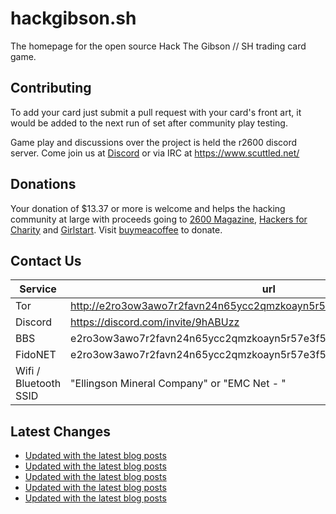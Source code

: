 # hackgibson.sh
The homepage for the open source Hack The Gibson // SH trading card game.


## Contributing

To add your card just submit a pull request with your card's front art, it would be added to the next run of set after community play testing.

Game play and discussions over the project is held the r2600 discord server. Come join us at [Discord](https://discord.com/invite/9hABUzz) or via IRC at https://www.scuttled.net/


## Donations

Your donation of $13.37 or more is welcome and helps the hacking community at large with proceeds going to [2600 Magazine](https://2600.com/), [Hackers for Charity](https://hackersforcharity.org) and [Girlstart](https://girlstart.org).  Visit [buymeacoffee](https://www.buymeacoffee.com/hackgibson.sh) to donate.


## Contact Us

Service | url
-|-
Tor | http://e2ro3ow3awo7r2favn24n65ycc2qmzkoayn5r57e3f56nvjwdcgg32ad.onion
Discord | https://discord.com/invite/9hABUzz
BBS | e2ro3ow3awo7r2favn24n65ycc2qmzkoayn5r57e3f56nvjwdcgg32ad.onion:23
FidoNET | e2ro3ow3awo7r2favn24n65ycc2qmzkoayn5r57e3f56nvjwdcgg32ad.onion:24554
Wifi / Bluetooth SSID | "Ellingson Mineral Company" or "EMC Net - <fidonet address>"

## Latest Changes
<!-- BLOG-POST-LIST:START -->
- [Updated with the latest blog posts](https://github.com/DFW2600/hackgibson.sh/commit/1b8376ca9d8f673fc99a3252372c316e1380ba15)
- [Updated with the latest blog posts](https://github.com/DFW2600/hackgibson.sh/commit/b9a8c8f2b9e0f17623f423fd639dc7abea0da26e)
- [Updated with the latest blog posts](https://github.com/DFW2600/hackgibson.sh/commit/b8ae73db16b9082a486ed1e7ed8b7a9c0bc71469)
- [Updated with the latest blog posts](https://github.com/DFW2600/hackgibson.sh/commit/1b92c31c219020db0059f33e6b69ad40fcaa5dbc)
- [Updated with the latest blog posts](https://github.com/DFW2600/hackgibson.sh/commit/8166e462f396fb2cdafac57838cf73c6946eb559)
<!-- BLOG-POST-LIST:END -->
